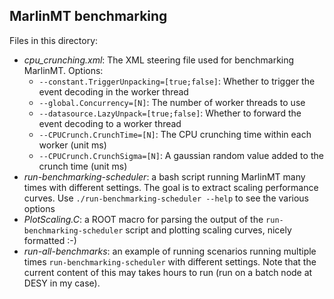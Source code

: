 
## MarlinMT benchmarking

Files in this directory:

- *cpu_crunching.xml*: The XML steering file used for benchmarking MarlinMT. Options:
   - `--constant.TriggerUnpacking=[true;false]`: Whether to trigger the event decoding in the worker thread
   - `--global.Concurrency=[N]`: The number of worker threads to use
   - `--datasource.LazyUnpack=[true;false]`: Whether to forward the event decoding to a worker thread
   - `--CPUCrunch.CrunchTime=[N]`: The CPU crunching time within each worker (unit ms)
   - `--CPUCrunch.CrunchSigma=[N]`: A gaussian random value added to the crunch time (unit ms)
- *run-benchmarking-scheduler*: a bash script running MarlinMT many times with different settings. The goal is to extract scaling performance curves. Use `./run-benchmarking-scheduler --help` to see the various options
- *PlotScaling.C*: a ROOT macro for parsing the output of the `run-benchmarking-scheduler` script and plotting scaling curves, nicely formatted :-)
- *run-all-benchmarks*: an example of running scenarios running multiple times `run-benchmarking-scheduler` with different settings. Note that the current content of this may takes hours to run (run on a batch node at DESY in my case).
